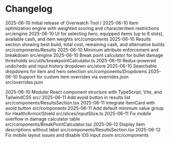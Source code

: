 # Changelog

2025-06-10  Initial release of Overwatch Tool  /
2025-06-10  Item optimization engine with weighted scoring and character/item restrictions  src/engine
2025-06-10  UI for selecting hero, equipped items (up to 6 slots), available cash, and item weights  src/components
2025-06-10  Results section showing best build, total cost, remaining cash, and alternative builds  src/components/Results
2025-06-10  Minimum attribute enforcement and breakdown  src/engine
2025-06-10  Break point calculator for bullet damage thresholds  src/utils/breakpointCalculator.ts
2025-06-10  Redux-powered undo/redo and input history dropdown  src/store
2025-06-10  Searchable dropdowns for item and hero selection  src/components/Dropdowns
2025-06-10  Support for custom item overrides via overrides.json  src/overrides.json

2025-06-10  Modular React component structure with TypeScript, Vite, and TailwindCSS  src/
2025-06-11  Add avoid button in results list  src/components/ResultsSection.tsx
2025-06-11  Integrate ItemCard with avoid button  src/components
2025-06-11  Add default minimum value group for Health/Armor/Shield  src/slices/inputSlice.ts
2025-06-11  Fix mobile overflow in damage calculator table  src/components/BreakPointCalculator.tsx
2025-06-12  Display item descriptions without label  src/components/ResultsSection.tsx
2025-06-12  Fix mobile layout issues and disable iOS input zoom  src/components
